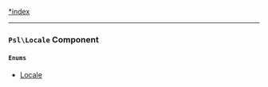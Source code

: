 <!--
    This markdown file was generated using `docs/documenter.php`.

    Any edits to it will likely be lost.
-->

[*index](./../README.md)

---

### `Psl\Locale` Component

#### `Enums`

- [Locale](./../../src/Psl/Locale/Locale.php#L12)



